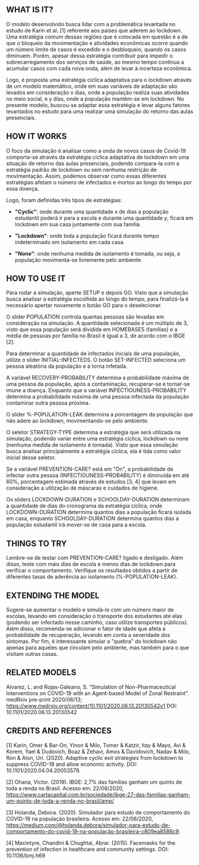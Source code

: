 ## WHAT IS IT?

O modelo desenvolvido busca lidar com a problemática levantada no estudo de Karin et al. [1]  referente aos países que aderem ao lockdown. Uma estratégia comum dessas regiões que é colocada em questão é a de que o bloqueio da movimentação e atividades econômicas ocorre quando um número limite de casos é excedido e o desbloqueio, quando os casos diminuem. Porém, apesar dessa estratégia contribuir para impedir o sobrecarregamento dos serviços de saúde, ao mesmo tempo continua a acumular casos com cada nova onda, além de levar à incerteza econômica. 

Logo, é proposta uma estratégia cíclica adaptativa para o lockdown através de um modelo matemático, onde em suas variáveis de adaptação são levados em consideração x dias, onde a população realiza suas atividades no meio social, e y dias, onde a população mantém-se em lockdown. No presente modelo, buscou-se adaptar essa estratégia e levar alguns fatores levantados no estudo para uma realizar uma simulação do retorno das aulas presenciais.

## HOW IT WORKS

O  foco  da simulação é analisar  como  a  onda  de  novos  casos  de  Covid-19  comporta-se através da estratégia cíclica adaptativa de lockdown em uma situação de retorno das aulas presenciais, podendo compara-la com a estratégia padrão de lockdown ou sem nenhuma restrição de movimentação. Assim, podemos observar como essas diferentes estratégias afetam o número de infectados e mortos ao longo do tempo por essa doença.

Logo, foram definidas três tipos de estratégias: 

- **"Cyclic"**: onde durante uma quantidade _x_ de dias a população estudantil poderá ir para a escola e durante uma quantidade _y_, ficará em lockdown em sua casa juntamente com sua família.

- **"Lockdown"**: onde toda a população ficará durante tempo indeterminado em isolamento em cada casa.

- **"None"**: onde nenhuma medida de isolamento é tomada, ou seja, a população movimenta-se livremente pelo ambiente.

## HOW TO USE IT

Para rodar a simulação, aperte SETUP e depois GO. Visto que a simulação busca analisar a estratégia escolhida ao longo do tempo, para finalizá-la é necessário apertar novamente o botão GO para o deselecionar. 


O slider POPULATION controla quantas pessoas são levadas em consideração na simulação. A quantidade selecionada é um múltiplo de 3, visto que essa população será dividida em HOMEBASES (famílias) e a média de pessoas por família no Brasil é igual a 3, de acordo com o IBGE [2].

Para determinar a quantidade de infectados iniciais de uma população, utilize o slider INITIAL-INFECTEDS. O botão SET-INFECTED seleciona um pessoa aleatória da população e a torna infetada.

A variável RECOVERY-PROBABILITY determina a probabilidade máxima de uma pessoa da população, após a contaminação, recuperar-se e tornar-se imune a doença. Enquanto que a variável INFECTIOUNESS-PROBABILITY determina a probabilidade máxima de uma pessoa infectada da população contaminar outra pessoa próxima.

O slider %-POPULATION-LEAK determina a porcentagem da população que não adere ao lockdown, movimentando-se pelo ambiente.

O seletor STRATEGY-TYPE determina a estratégia que será utilizada na simulação, podendo variar entre uma estratégia cíclica, lockdown ou none (nenhuma medida de isolamento é tomada). Visto que essa simulação busca analisar principalmente a estratégia cíclica, ela é tida como valor inicial desse seletor.

Se a variável PREVENTION-CARE? está em "On", a probabilidade de infectar outra pessoa (INFECTIOUNESS-PROBABILITY) é diminuída em até 60%, porcentagem estimada através de estudos [3, 4] que levam em consideração a utilização de máscaras e cuidados de higiene. 

Os sliders LOCKDOWN-DURATION e SCHOOLDAY-DURATION determinam a quantidade de dias do cronograma da estratégia cíclica, onde LOCKDOWN-DURATION determina quantos dias a população ficará isolada em casa, enquanto SCHOOLDAY-DURATION determina quantos dias a população estudantil irá mover-se de casa para a escola.


## THINGS TO TRY

Lembre-se de testar com PREVENTION-CARE? ligado e desligado. Além disso, teste com mais dias de escola e menos dias de lockdown para verificar o comportamento. Verifique os resultados obtidos a partir de diferentes taxas de aderência ao isolamento (%-POPULATION-LEAK).

## EXTENDING THE MODEL

Sugere-se aumentar o modelo e simulá-lo com um número maior de escolas, levando em consideração o transporte dos estudantes até elas (podendo ser infectado nesse caminho, caso utilize transportes públicos). Além disso, recomenda-se adicionar o fator de idade que afeta a probabilidade de recuperação, levando em conta a severidade dos sintomas. Por fim, é interessante simular a "quebra" do lockdown não apenas para aqueles que circulam pelo ambiente, mas também para o que visitam outras casas.  


## RELATED MODELS

Alvarez, L. and Rojas-Galeano, S. “Simulation of Non-Pharmaceutical Interventions on COVID-19 with an Agent-based Model of Zonal Restraint”. medRxiv pre-print 2020/06/13; https://www.medrxiv.org/content/10.1101/2020.06.13.20130542v1 DOI: 10.1101/2020.06.13.20130542

## CREDITS AND REFERENCES

[1] Karin, Omer & Bar-On, Yinon & Milo, Tomer & Katzir, Itay & Mayo, Avi & Korem, Yael & Dudovich, Boaz & Zehavi, Amos & Davidovich, Nadav & Milo, Ron & Alon, Uri. (2020). Adaptive cyclic exit strategies from lockdown to suppress COVID-19 and allow economic activity. DOI: 10.1101/2020.04.04.20053579. 

[2] Ohana, Victor. (2019). IBGE: 2,7% das famílias ganham um quinto de toda a renda no Brasil. Acesso em: 22/06/2020, https://www.cartacapital.com.br/sociedade/ibge-27-das-familias-ganham-um-quinto-de-toda-a-renda-no-brasil/amp/

[3] Holanda, Debora. (2020). Simulador para estudo de comportamento do COVID-19 na população brasileira. Acesso em: 22/06/2020, https://medium.com/@holanda.debora/simulador-para-estudo-de-comportamento-do-covid-19-na-população-brasileira-c809ea8586c9.

[4] Macintyre, Chandini & Chughtai, Abrar. (2015). Facemasks for the prevention of infection in healthcare and community settings. DOI: 10.1136/bmj.h69